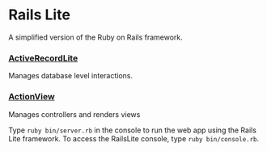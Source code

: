 # Rails Lite
A simplified version of the Ruby on Rails framework.

### [ActiveRecordLite](active_record)
Manages database level interactions.

### [ActionView](action_view)
Manages controllers and renders views

Type `ruby bin/server.rb` in the console to run the web app using the Rails Lite framework. To access the RailsLite console, type `ruby bin/console.rb`.